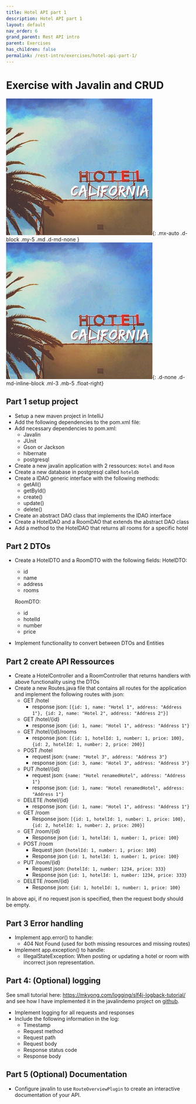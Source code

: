 ```yaml
---
title: Hotel API part 1
description: Hotel API part 1
layout: default
nav_order: 6
grand_parent: Rest API intro
parent: Exercises
has_children: false
permalink: /rest-intro/exercises/hotel-api-part-1/
---
```


# Exercise with Javalin and CRUD

![Hotel California](./images/hotel_california.jpeg){: .mx-auto .d-block .my-5 .md .d-md-none }
![Hotel California](./images/hotel_california.jpeg){: .d-none .d-md-inline-block .ml-3 .mb-5 .float-right}

## Part 1 setup project

- Setup a new maven project in IntelliJ
- Add the following dependencies to the pom.xml file:
- Add necessary dependencies to pom.xml:
  - Javalin
  - JUnit
  - Gson or Jackson
  - hibernate
  - postgresql
- Create a new javalin application with 2 ressources: `Hotel`  and `Room`
- Create a new database in postgresql called `hoteldb`
- Create a IDAO generic interface with the following methods:
  - getAll()
  - getById()
  - create()
  - update()
  - delete()
- Create an abstract DAO class that implements the IDAO interface
- Create a HotelDAO and a RoomDAO that extends the abstract DAO class
- Add a method to the HotelDAO that returns all rooms for a specific hotel

## Part 2 DTOs

- Create a HotelDTO and a RoomDTO with the following fields:
  HotelDTO:
  - id
  - name
  - address
  - rooms

  RoomDTO:
  - id
  - hotelId
  - number
  - price

- Implement functionality to convert between DTOs and Entities

## Part 2 create API Ressources

- Create a HotelController and a RoomController that returns handlers with above functionality using the DTOs
- Create a new Routes.java file that contains all routes for the application and implement the following routes with json:
  - GET /hotel
    - response json: `[{id: 1, name: "Hotel 1", address: "Address 1"}, {id: 2, name: "Hotel 2", address: "Address 2"}]`
  - GET /hotel/{id}
    - response json: `{id: 1, name: "Hotel 1", address: "Address 1"}`
  - GET /hotel/{id}/rooms
    - response json: `[{id: 1, hotelId: 1, number: 1, price: 100}, {id: 2, hotelId: 1, number: 2, price: 200}]`
  - POST /hotel
    - request json: `{name: "Hotel 3", address: "Address 3"}`
    - response json: `{id: 3, name: "Hotel 3", address: "Address 3"}`
  - PUT /hotel/{id}
    - request json: `{name: "Hotel renamedHotel", address: "Address 1"}`
    - response json: `{id: 1, name: "Hotel renamedHotel", address: "Address 1"}`
  - DELETE /hotel/{id}
    - response json: `{id: 1, name: "Hotel 1", address: "Address 1"}`
  - GET /room
    - Response json: `[{id: 1, hotelId: 1, number: 1, price: 100}, {id: 2, hotelId: 1, number: 2, price: 200}]`
  - GET /room/{id}
    - Response json `{id: 1, hotelId: 1, number: 1, price: 100}`
  - POST /room
    - Request json `{hotelId: 1, number: 1, price: 100}`
    - Response json `{id: 1, hotelId: 1, number: 1, price: 100}`
  - PUT /room/{id}
    - Request json: `{hotelId: 1, number: 1234, price: 333}`
    - Response json `{id: 1, hotelId: 1, number: 1234, price: 333}`
  - DELETE /room/{id}
    - Response json: `{id: 1, hotelId: 1, number: 1, price: 100}`

In above api, if no request json is specified, then the request body should be empty.

## Part 3 Error handling

- Implement app.error() to handle:
  - 404 Not Found (used for both missing resources and missing routes)
- Implement app.exception() to handle:
  - IllegalStateException: When posting or updating a hotel or room with incorrect json representation.

## Part 4: (Optional) logging

See small tutorial here: <https://mkyong.com/logging/slf4j-logback-tutorial/> and see how I have implemented it in the javalindemo project on [github](https://github.com/HartmannDemoCode/javalindemo/blob/main/src/main/java/dk/cphbusiness/rest/P06LoggingDemo.java).

- Implement logging for all requests and responses
- Include the following information in the log:
  - Timestamp
  - Request method
  - Request path
  - Request body
  - Response status code
  - Response body

## Part 5 (Optional) Documentation

- Configure javalin to use `RouteOverviewPlugin` to create an interactive documentation of your API.
